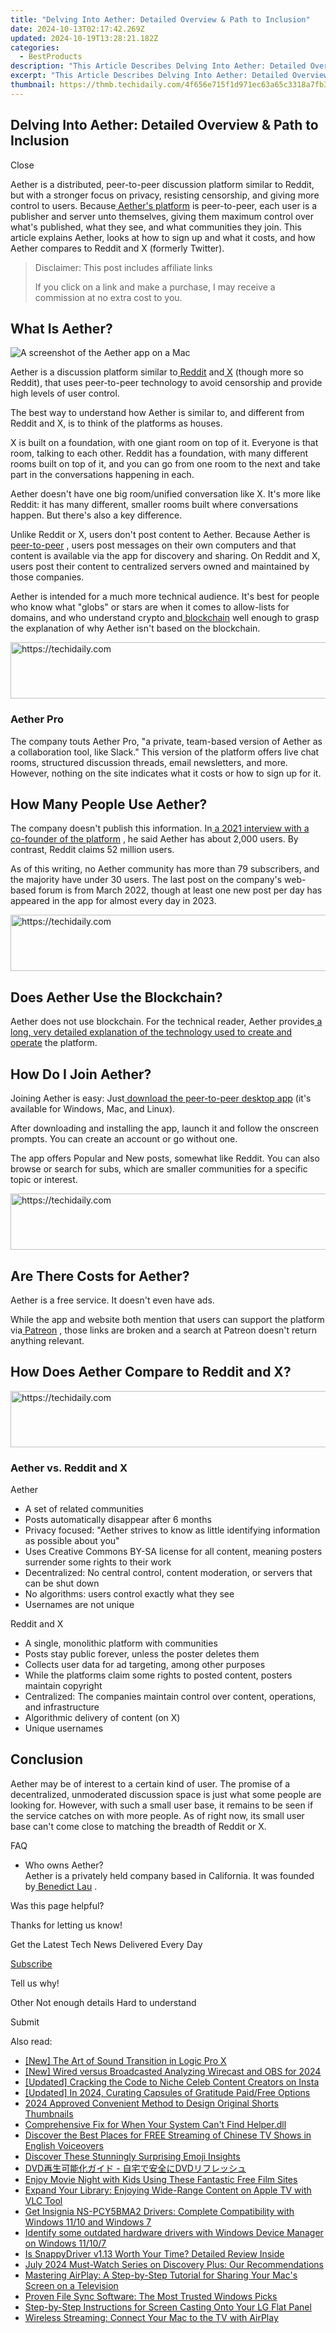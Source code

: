 ```yaml
---
title: "Delving Into Aether: Detailed Overview & Path to Inclusion"
date: 2024-10-13T02:17:42.269Z
updated: 2024-10-19T13:28:21.182Z
categories:
  - BestProducts
description: "This Article Describes Delving Into Aether: Detailed Overview & Path to Inclusion"
excerpt: "This Article Describes Delving Into Aether: Detailed Overview & Path to Inclusion"
thumbnail: https://thmb.techidaily.com/4f656e715f1d971ec63a65c3318a7fb3ef54198880a460fef17224e3b3660509.jpg
---
```


## Delving Into Aether: Detailed Overview & Path to Inclusion

Close 

 Aether is a distributed, peer-to-peer discussion platform similar to Reddit, but with a stronger focus on privacy, resisting censorship, and giving more control to users. Because[ Aether's platform](https://aether.app) is peer-to-peer, each user is a publisher and server unto themselves, giving them maximum control over what's published, what they see, and what communities they join. This article explains Aether, looks at how to sign up and what it costs, and how Aether compares to Reddit and X (formerly Twitter).

>  Disclaimer: This post includes affiliate links
>
>  If you click on a link and make a purchase, I may receive a commission at no extra cost to you.
>

## What Is Aether?

![A screenshot of the Aether app on a Mac](https://www.lifewire.com/thmb/7w6CZUfKL5XADA7AEjQn1Ovy8-c=/1500x0/filters:no_upscale():max_bytes(150000):strip_icc():format(webp)/aether-app-3f2bd81e290a4e17bd56810bbda6f362.jpg) 

 Aether is a discussion platform similar to[ Reddit](https://www.lifewire.com/how-to-use-reddit-5323291) and[ X](https://www.lifewire.com/what-exactly-is-twitter-2483331) (though more so Reddit), that uses peer-to-peer technology to avoid censorship and provide high levels of user control.

 The best way to understand how Aether is similar to, and different from Reddit and X, is to think of the platforms as houses.

 X is built on a foundation, with one giant room on top of it. Everyone is that room, talking to each other. Reddit has a foundation, with many different rooms built on top of it, and you can go from one room to the next and take part in the conversations happening in each.

 Aether doesn't have one big room/unified conversation like X. It's more like Reddit: it has many different, smaller rooms built where conversations happen. But there's also a key difference.

 Unlike Reddit or X, users don't post content to Aether. Because Aether is[ peer-to-peer](https://www.lifewire.com/introduction-to-peer-to-peer-networks-817421) , users post messages on their own computers and that content is available via the app for discovery and sharing. On Reddit and X, users post their content to centralized servers owned and maintained by those companies.

 Aether is intended for a much more technical audience. It's best for people who know what "globs" or stars are when it comes to allow-lists for domains, and who understand crypto and[ blockchain](https://www.lifewire.com/what-is-web3-5271876#toc-are-there-any-examples-of-web3-today) well enough to grasp the explanation of why Aether isn't based on the blockchain.  

<!-- affiliate ads begin -->
<a href="https://aligracehair.sjv.io/c/5597632/2006919/19272" target="_top" id="2006919">
  <img src="//a.impactradius-go.com/display-ad/19272-2006919" border="0" alt="https://techidaily.com" width="728" height="90"/>
</a>
<img height="0" width="0" src="https://aligracehair.sjv.io/i/5597632/2006919/19272" style="position:absolute;visibility:hidden;" border="0" />
<!-- affiliate ads end -->

###  Aether Pro

 The company touts Aether Pro, "a private, team-based version of Aether as a collaboration tool, like Slack." This version of the platform offers live chat rooms, structured discussion threads, email newsletters, and more. However, nothing on the site indicates what it costs or how to sign up for it.

##  How Many People Use Aether?

 The company doesn't publish this information. In[ a 2021 interview with a co-founder of the platform](https://thenewstack.io/aether-a-decentralized-reddit-with-self-moderation-and-privacy/) , he said Aether has about 2,000 users. By contrast, Reddit claims 52 million users.

 As of this writing, no Aether community has more than 79 subscribers, and the majority have under 30 users. The last post on the company's web-based forum is from March 2022, though at least one new post per day has appeared in the app for almost every day in 2023.

<!-- affiliate ads begin -->
<a href="https://appsumo.8odi.net/c/5597632/2151854/7443" target="_top" id="2151854">
  <img src="//a.impactradius-go.com/display-ad/7443-2151854" border="0" alt="https://techidaily.com" width="600" height="90"/>
</a>
<img height="0" width="0" src="https://appsumo.8odi.net/i/5597632/2151854/7443" style="position:absolute;visibility:hidden;" border="0" />
<!-- affiliate ads end -->

##  Does Aether Use the Blockchain?

 Aether does not use blockchain. For the technical reader, Aether provides[ a long, very detailed explanation of the technology used to create and operate](https://getaether.net/docs/faq/aether%5Fcryptography/) the platform.

##  How Do I Join Aether?

 Joining Aether is easy: Just[ download the peer-to-peer desktop app](https://getaether.net) (it's available for Windows, Mac, and Linux).

 After downloading and installing the app, launch it and follow the onscreen prompts. You can create an account or go without one.

 The app offers Popular and New posts, somewhat like Reddit. You can also browse or search for subs, which are smaller communities for a specific topic or interest.

<!-- affiliate ads begin -->
<a href="https://appsumo.8odi.net/c/5597632/2123727/7443" target="_top" id="2123727">
  <img src="//a.impactradius-go.com/display-ad/7443-2123727" border="0" alt="https://techidaily.com" width="728" height="90"/>
</a>
<img height="0" width="0" src="https://appsumo.8odi.net/i/5597632/2123727/7443" style="position:absolute;visibility:hidden;" border="0" />
<!-- affiliate ads end -->

##  Are There Costs for Aether?

 Aether is a free service. It doesn't even have ads.

 While the app and website both mention that users can support the platform via[ Patreon](https://www.patreon.com) , those links are broken and a search at Patreon doesn't return anything relevant.

##  How Does Aether Compare to Reddit and X?

<!-- affiliate ads begin -->
<a href="https://appsumo.8odi.net/c/5597632/2094421/7443" target="_top" id="2094421">
  <img src="//a.impactradius-go.com/display-ad/7443-2094421" border="0" alt="https://techidaily.com" width="728" height="90"/>
</a>
<img height="0" width="0" src="https://appsumo.8odi.net/i/5597632/2094421/7443" style="position:absolute;visibility:hidden;" border="0" />
<!-- affiliate ads end -->

###  Aether vs. Reddit and X

 Aether

* A set of related communities
* Posts automatically disappear after 6 months
* Privacy focused: "Aether strives to know as little identifying information as possible about you"
* Uses Creative Commons BY-SA license for all content, meaning posters surrender some rights to their work
* Decentralized: No central control, content moderation, or servers that can be shut down
* No algorithms: users control exactly what they see
* Usernames are not unique

 Reddit and X

* A single, monolithic platform with communities
* Posts stay public forever, unless the poster deletes them
* Collects user data for ad targeting, among other purposes
* While the platforms claim some rights to posted content, posters maintain copyright
* Centralized: The companies maintain control over content, operations, and infrastructure
* Algorithmic delivery of content (on X)
* Unique usernames

## Conclusion

 Aether may be of interest to a certain kind of user. The promise of a decentralized, unmoderated discussion space is just what some people are looking for. However, with such a small user base, it remains to be seen if the service catches on with more people. As of right now, its small user base can't come close to matching the breadth of Reddit or X.

 FAQ

* Who owns Aether?  
 Aether is a privately held company based in California. It was founded by[ Benedict Lau](https://twitter.com/LauBenedict) .

Was this page helpful?

Thanks for letting us know!

 Get the Latest Tech News Delivered Every Day

[ Subscribe ](https://www.lifewire.com/#) 

Tell us why!

 Other  Not enough details  Hard to understand 

 Submit 

<ins class="adsbygoogle"
     style="display:block"
     data-ad-format="autorelaxed"
     data-ad-client="ca-pub-7571918770474297"
     data-ad-slot="1223367746"></ins>

<ins class="adsbygoogle"
     style="display:block"
     data-ad-client="ca-pub-7571918770474297"
     data-ad-slot="8358498916"
     data-ad-format="auto"
     data-full-width-responsive="true"></ins>

<span class="atpl-alsoreadstyle">Also read:</span>
<div><ul>
<li><a href="https://vp-tips.techidaily.com/new-the-art-of-sound-transition-in-logic-pro-x/"><u>[New] The Art of Sound Transition in Logic Pro X</u></a></li>
<li><a href="https://fox-friendly.techidaily.com/new-wired-versus-broadcasted-analyzing-wirecast-and-obs-for-2024/"><u>[New] Wired versus Broadcasted Analyzing Wirecast and OBS for 2024</u></a></li>
<li><a href="https://instagram-video-files.techidaily.com/updated-cracking-the-code-to-niche-celeb-content-creators-on-insta/"><u>[Updated] Cracking the Code to Niche Celeb Content Creators on Insta</u></a></li>
<li><a href="https://fox-blue.techidaily.com/updated-in-2024-curating-capsules-of-gratitude-paidfree-options/"><u>[Updated] In 2024, Curating Capsules of Gratitude Paid/Free Options</u></a></li>
<li><a href="https://youtube-zero.techidaily.com/approved-convenient-method-to-design-original-shorts-thumbnails/"><u>2024 Approved Convenient Method to Design Original Shorts Thumbnails</u></a></li>
<li><a href="https://tech-renaissance.techidaily.com/comprehensive-fix-for-when-your-system-cant-find-helperdll/"><u>Comprehensive Fix for When Your System Can't Find Helper.dll</u></a></li>
<li><a href="https://some-knowledge.techidaily.com/discover-the-best-places-for-free-streaming-of-chinese-tv-shows-in-english-voiceovers/"><u>Discover the Best Places for FREE Streaming of Chinese TV Shows in English Voiceovers</u></a></li>
<li><a href="https://tech-renaissance.techidaily.com/discover-these-stunningly-surprising-emoji-insights/"><u>Discover These Stunningly Surprising Emoji Insights</u></a></li>
<li><a href="https://some-knowledge.techidaily.com/1725286017619-dvd-dvd/"><u>DVD再生可能化ガイド - 自宅で安全にDVDリフレッシュ</u></a></li>
<li><a href="https://tech-renaissance.techidaily.com/enjoy-movie-night-with-kids-using-these-fantastic-free-film-sites/"><u>Enjoy Movie Night with Kids Using These Fantastic Free Film Sites</u></a></li>
<li><a href="https://tech-renaissance.techidaily.com/expand-your-library-enjoying-wide-range-content-on-apple-tv-with-vlc-tool/"><u>Expand Your Library: Enjoying Wide-Range Content on Apple TV with VLC Tool</u></a></li>
<li><a href="https://driver-download.techidaily.com/get-insignia-ns-pcy5bma2-drivers-complete-compatibility-with-windows-1110-and-windows-7/"><u>Get Insignia NS-PCY5BMA2 Drivers: Complete Compatibility with Windows 11/10 and Windows 7</u></a></li>
<li><a href="https://review-topics.techidaily.com/identify-some-outdated-hardware-drivers-with-windows-device-manager-on-windows-11107-by-drivereasy-guide/"><u>Identify some outdated hardware drivers with Windows Device Manager on Windows 11/10/7</u></a></li>
<li><a href="https://tech-renaissance.techidaily.com/1722890335548-is-snappydriver-v113-worth-your-time-detailed-review-inside/"><u>Is SnappyDriver v1.13 Worth Your Time? Detailed Review Inside</u></a></li>
<li><a href="https://tech-renaissance.techidaily.com/july-2024-must-watch-series-on-discovery-plus-our-recommendations/"><u>July 2024 Must-Watch Series on Discovery Plus: Our Recommendations</u></a></li>
<li><a href="https://tech-renaissance.techidaily.com/mastering-airplay-a-step-by-step-tutorial-for-sharing-your-macs-screen-on-a-television/"><u>Mastering AirPlay: A Step-by-Step Tutorial for Sharing Your Mac's Screen on a Television</u></a></li>
<li><a href="https://windows11.techidaily.com/proven-file-sync-software-the-most-trusted-windows-picks/"><u>Proven File Sync Software: The Most Trusted Windows Picks</u></a></li>
<li><a href="https://tech-renaissance.techidaily.com/step-by-step-instructions-for-screen-casting-onto-your-lg-flat-panel/"><u>Step-by-Step Instructions for Screen Casting Onto Your LG Flat Panel</u></a></li>
<li><a href="https://tech-renaissance.techidaily.com/wireless-streaming-connect-your-mac-to-the-tv-with-airplay/"><u>Wireless Streaming: Connect Your Mac to the TV with AirPlay</u></a></li>
</ul></div>

